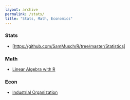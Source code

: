 ```yaml
---
layout: archive
permalink: /stats/
title: "Stats, Math, Economics"
---
```


### Stats
- [https://github.com/SamMusch/R/tree/master/Statistics]

### Math
- [Linear Algebra with R](https://github.com/SamMusch/R/blob/master/Projects/Linear%20Algebra%20(Economics%20Problem).md)

### Econ
- [Industrial Organization](https://github.com/SamMusch/Industrial-Organization)
